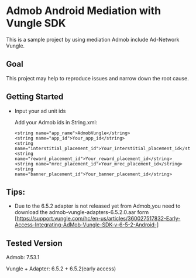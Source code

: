 # Admob Android Mediation with Vungle SDK
This is a sample project by using mediation Admob include Ad-Network Vungle.

## Goal
This project may help to reproduce issues and narrow down the root cause.

## Getting Started

- Input your ad unit ids

    Add your Admob ids in String.xml:

    ```
    <string name="app_name">AdmobVungle</string>
    <string name="app_id">Your_app_id</string>
    <string name="interstitial_placement_id">Your_interstitial_placement_id</string>
    <string name="reward_placement_id">Your_reward_placement_id</string>
    <string name="mrec_placement_id">Your_mrec_placement_id</string>
    <string name="banner_placement_id">Your_banner_placement_id</string>
    ```
## Tips:
- Due to the 6.5.2 adapter is not released yet from Admob,you need to download the admob-vungle-adapters-6.5.2.0.aar form [https://support.vungle.com/hc/en-us/articles/360027517832-Early-Access-Integrating-AdMob-Vungle-SDK-v-6-5-2-Android-]

## Tested Version

Admob: 
7.53.1

Vungle + Adapter: 
6.5.2 + 6.5.2(early access)

